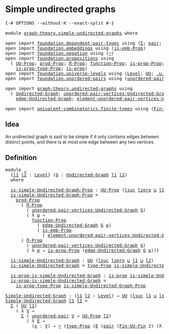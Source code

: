 # Simple undirected graphs

<pre class="Agda"><a id="37" class="Symbol">{-#</a> <a id="41" class="Keyword">OPTIONS</a> <a id="49" class="Pragma">--without-K</a> <a id="61" class="Pragma">--exact-split</a> <a id="75" class="Symbol">#-}</a>

<a id="80" class="Keyword">module</a> <a id="87" href="graph-theory.simple-undirected-graphs.html" class="Module">graph-theory.simple-undirected-graphs</a> <a id="125" class="Keyword">where</a>

<a id="132" class="Keyword">open</a> <a id="137" class="Keyword">import</a> <a id="144" href="foundation.dependent-pair-types.html" class="Module">foundation.dependent-pair-types</a> <a id="176" class="Keyword">using</a> <a id="182" class="Symbol">(</a><a id="183" href="foundation-core.dependent-pair-types.html#502" class="Record">Σ</a><a id="184" class="Symbol">;</a> <a id="186" href="foundation-core.dependent-pair-types.html#575" class="InductiveConstructor">pair</a><a id="190" class="Symbol">;</a> <a id="192" href="foundation-core.dependent-pair-types.html#592" class="Field">pr1</a><a id="195" class="Symbol">;</a> <a id="197" href="foundation-core.dependent-pair-types.html#604" class="Field">pr2</a><a id="200" class="Symbol">)</a>
<a id="202" class="Keyword">open</a> <a id="207" class="Keyword">import</a> <a id="214" href="foundation.embeddings.html" class="Module">foundation.embeddings</a> <a id="236" class="Keyword">using</a> <a id="242" class="Symbol">(</a><a id="243" href="foundation.embeddings.html#1916" class="Function">is-emb-Prop</a><a id="254" class="Symbol">)</a>
<a id="256" class="Keyword">open</a> <a id="261" class="Keyword">import</a> <a id="268" href="foundation.negation.html" class="Module">foundation.negation</a> <a id="288" class="Keyword">using</a> <a id="294" class="Symbol">(</a><a id="295" href="foundation-core.negation.html#452" class="Function">¬</a><a id="296" class="Symbol">)</a>
<a id="298" class="Keyword">open</a> <a id="303" class="Keyword">import</a> <a id="310" href="foundation.propositions.html" class="Module">foundation.propositions</a> <a id="334" class="Keyword">using</a>
  <a id="342" class="Symbol">(</a> <a id="344" href="foundation-core.propositions.html#1380" class="Function">UU-Prop</a><a id="351" class="Symbol">;</a> <a id="353" href="foundation-core.propositions.html#5863" class="Function">prod-Prop</a><a id="362" class="Symbol">;</a> <a id="364" href="foundation-core.propositions.html#6683" class="Function">Π-Prop</a><a id="370" class="Symbol">;</a> <a id="372" href="foundation-core.propositions.html#8283" class="Function">function-Prop</a><a id="385" class="Symbol">;</a> <a id="387" href="foundation-core.propositions.html#11047" class="Function">is-prop-Prop</a><a id="399" class="Symbol">;</a> <a id="401" href="foundation-core.propositions.html#1482" class="Function">type-Prop</a><a id="410" class="Symbol">;</a>
    <a id="416" href="foundation-core.propositions.html#1549" class="Function">is-prop-type-Prop</a><a id="433" class="Symbol">;</a> <a id="435" href="foundation-core.propositions.html#1295" class="Function">is-prop</a><a id="442" class="Symbol">)</a>
<a id="444" class="Keyword">open</a> <a id="449" class="Keyword">import</a> <a id="456" href="foundation.universe-levels.html" class="Module">foundation.universe-levels</a> <a id="483" class="Keyword">using</a> <a id="489" class="Symbol">(</a><a id="490" href="Agda.Primitive.html#597" class="Postulate">Level</a><a id="495" class="Symbol">;</a> <a id="497" href="foundation-core.universe-levels.html#222" class="Primitive">UU</a><a id="499" class="Symbol">;</a> <a id="501" href="Agda.Primitive.html#810" class="Primitive Operator">_⊔_</a><a id="504" class="Symbol">;</a> <a id="506" href="Agda.Primitive.html#780" class="Primitive">lsuc</a><a id="510" class="Symbol">;</a> <a id="512" href="Agda.Primitive.html#764" class="Primitive">lzero</a><a id="517" class="Symbol">)</a>
<a id="519" class="Keyword">open</a> <a id="524" class="Keyword">import</a> <a id="531" href="foundation.unordered-pairs.html" class="Module">foundation.unordered-pairs</a> <a id="558" class="Keyword">using</a> <a id="564" class="Symbol">(</a><a id="565" href="foundation.unordered-pairs.html#2381" class="Function">unordered-pair</a><a id="579" class="Symbol">)</a>

<a id="582" class="Keyword">open</a> <a id="587" class="Keyword">import</a> <a id="594" href="graph-theory.undirected-graphs.html" class="Module">graph-theory.undirected-graphs</a> <a id="625" class="Keyword">using</a>
  <a id="633" class="Symbol">(</a> <a id="635" href="graph-theory.undirected-graphs.html#785" class="Function">Undirected-Graph</a><a id="651" class="Symbol">;</a> <a id="653" href="graph-theory.undirected-graphs.html#1050" class="Function">unordered-pair-vertices-Undirected-Graph</a><a id="693" class="Symbol">;</a>
    <a id="699" href="graph-theory.undirected-graphs.html#1651" class="Function">edge-Undirected-Graph</a><a id="720" class="Symbol">;</a> <a id="722" href="graph-theory.undirected-graphs.html#1386" class="Function">element-unordered-pair-vertices-Undirected-Graph</a><a id="770" class="Symbol">)</a>

<a id="773" class="Keyword">open</a> <a id="778" class="Keyword">import</a> <a id="785" href="univalent-combinatorics.finite-types.html" class="Module">univalent-combinatorics.finite-types</a> <a id="822" class="Keyword">using</a> <a id="828" class="Symbol">(</a><a id="829" href="univalent-combinatorics.finite-types.html#9638" class="Function">Fin-UU-Fin</a><a id="839" class="Symbol">)</a>
</pre>
## Idea

An undirected graph is said to be simple if it only contains edges between distinct points, and there is at most one edge between any two vertices.

## Definition

<pre class="Agda"><a id="1027" class="Keyword">module</a> <a id="1034" href="graph-theory.simple-undirected-graphs.html#1034" class="Module">_</a>
  <a id="1038" class="Symbol">{</a><a id="1039" href="graph-theory.simple-undirected-graphs.html#1039" class="Bound">l1</a> <a id="1042" href="graph-theory.simple-undirected-graphs.html#1042" class="Bound">l2</a> <a id="1045" class="Symbol">:</a> <a id="1047" href="Agda.Primitive.html#597" class="Postulate">Level</a><a id="1052" class="Symbol">}</a> <a id="1054" class="Symbol">(</a><a id="1055" href="graph-theory.simple-undirected-graphs.html#1055" class="Bound">G</a> <a id="1057" class="Symbol">:</a> <a id="1059" href="graph-theory.undirected-graphs.html#785" class="Function">Undirected-Graph</a> <a id="1076" href="graph-theory.simple-undirected-graphs.html#1039" class="Bound">l1</a> <a id="1079" href="graph-theory.simple-undirected-graphs.html#1042" class="Bound">l2</a><a id="1081" class="Symbol">)</a>
  <a id="1085" class="Keyword">where</a>

  <a id="1094" href="graph-theory.simple-undirected-graphs.html#1094" class="Function">is-simple-Undirected-Graph-Prop</a> <a id="1126" class="Symbol">:</a> <a id="1128" href="foundation-core.propositions.html#1380" class="Function">UU-Prop</a> <a id="1136" class="Symbol">(</a><a id="1137" href="Agda.Primitive.html#780" class="Primitive">lsuc</a> <a id="1142" href="Agda.Primitive.html#764" class="Primitive">lzero</a> <a id="1148" href="Agda.Primitive.html#810" class="Primitive Operator">⊔</a> <a id="1150" href="graph-theory.simple-undirected-graphs.html#1039" class="Bound">l1</a> <a id="1153" href="Agda.Primitive.html#810" class="Primitive Operator">⊔</a> <a id="1155" href="graph-theory.simple-undirected-graphs.html#1042" class="Bound">l2</a><a id="1157" class="Symbol">)</a>
  <a id="1161" href="graph-theory.simple-undirected-graphs.html#1094" class="Function">is-simple-Undirected-Graph-Prop</a> <a id="1193" class="Symbol">=</a>
    <a id="1199" href="foundation-core.propositions.html#5863" class="Function">prod-Prop</a>
      <a id="1215" class="Symbol">(</a> <a id="1217" href="foundation-core.propositions.html#6683" class="Function">Π-Prop</a>
        <a id="1232" class="Symbol">(</a> <a id="1234" href="graph-theory.undirected-graphs.html#1050" class="Function">unordered-pair-vertices-Undirected-Graph</a> <a id="1275" href="graph-theory.simple-undirected-graphs.html#1055" class="Bound">G</a><a id="1276" class="Symbol">)</a>
        <a id="1286" class="Symbol">(</a> <a id="1288" class="Symbol">λ</a> <a id="1290" href="graph-theory.simple-undirected-graphs.html#1290" class="Bound">p</a> <a id="1292" class="Symbol">→</a>
          <a id="1304" href="foundation-core.propositions.html#8283" class="Function">function-Prop</a>
            <a id="1330" class="Symbol">(</a> <a id="1332" href="graph-theory.undirected-graphs.html#1651" class="Function">edge-Undirected-Graph</a> <a id="1354" href="graph-theory.simple-undirected-graphs.html#1055" class="Bound">G</a> <a id="1356" href="graph-theory.simple-undirected-graphs.html#1290" class="Bound">p</a><a id="1357" class="Symbol">)</a>
            <a id="1371" class="Symbol">(</a> <a id="1373" href="foundation.embeddings.html#1916" class="Function">is-emb-Prop</a>
              <a id="1399" class="Symbol">(</a> <a id="1401" href="graph-theory.undirected-graphs.html#1386" class="Function">element-unordered-pair-vertices-Undirected-Graph</a> <a id="1450" href="graph-theory.simple-undirected-graphs.html#1055" class="Bound">G</a> <a id="1452" href="graph-theory.simple-undirected-graphs.html#1290" class="Bound">p</a><a id="1453" class="Symbol">))))</a>
      <a id="1464" class="Symbol">(</a> <a id="1466" href="foundation-core.propositions.html#6683" class="Function">Π-Prop</a>
        <a id="1481" class="Symbol">(</a> <a id="1483" href="graph-theory.undirected-graphs.html#1050" class="Function">unordered-pair-vertices-Undirected-Graph</a> <a id="1524" href="graph-theory.simple-undirected-graphs.html#1055" class="Bound">G</a><a id="1525" class="Symbol">)</a>
        <a id="1535" class="Symbol">(</a> <a id="1537" class="Symbol">λ</a> <a id="1539" href="graph-theory.simple-undirected-graphs.html#1539" class="Bound">p</a> <a id="1541" class="Symbol">→</a> <a id="1543" href="foundation-core.propositions.html#11047" class="Function">is-prop-Prop</a> <a id="1556" class="Symbol">(</a><a id="1557" href="graph-theory.undirected-graphs.html#1651" class="Function">edge-Undirected-Graph</a> <a id="1579" href="graph-theory.simple-undirected-graphs.html#1055" class="Bound">G</a> <a id="1581" href="graph-theory.simple-undirected-graphs.html#1539" class="Bound">p</a><a id="1582" class="Symbol">)))</a>

  <a id="1589" href="graph-theory.simple-undirected-graphs.html#1589" class="Function">is-simple-Undirected-Graph</a> <a id="1616" class="Symbol">:</a> <a id="1618" href="foundation-core.universe-levels.html#222" class="Primitive">UU</a> <a id="1621" class="Symbol">(</a><a id="1622" href="Agda.Primitive.html#780" class="Primitive">lsuc</a> <a id="1627" href="Agda.Primitive.html#764" class="Primitive">lzero</a> <a id="1633" href="Agda.Primitive.html#810" class="Primitive Operator">⊔</a> <a id="1635" href="graph-theory.simple-undirected-graphs.html#1039" class="Bound">l1</a> <a id="1638" href="Agda.Primitive.html#810" class="Primitive Operator">⊔</a> <a id="1640" href="graph-theory.simple-undirected-graphs.html#1042" class="Bound">l2</a><a id="1642" class="Symbol">)</a>
  <a id="1646" href="graph-theory.simple-undirected-graphs.html#1589" class="Function">is-simple-Undirected-Graph</a> <a id="1673" class="Symbol">=</a> <a id="1675" href="foundation-core.propositions.html#1482" class="Function">type-Prop</a> <a id="1685" href="graph-theory.simple-undirected-graphs.html#1094" class="Function">is-simple-Undirected-Graph-Prop</a>

  <a id="1720" href="graph-theory.simple-undirected-graphs.html#1720" class="Function">is-prop-is-simple-Undirected-Graph</a> <a id="1755" class="Symbol">:</a> <a id="1757" href="foundation-core.propositions.html#1295" class="Function">is-prop</a> <a id="1765" href="graph-theory.simple-undirected-graphs.html#1589" class="Function">is-simple-Undirected-Graph</a>
  <a id="1794" href="graph-theory.simple-undirected-graphs.html#1720" class="Function">is-prop-is-simple-Undirected-Graph</a> <a id="1829" class="Symbol">=</a>
    <a id="1835" href="foundation-core.propositions.html#1549" class="Function">is-prop-type-Prop</a> <a id="1853" href="graph-theory.simple-undirected-graphs.html#1094" class="Function">is-simple-Undirected-Graph-Prop</a>

<a id="Simple-Undirected-Graph"></a><a id="1886" href="graph-theory.simple-undirected-graphs.html#1886" class="Function">Simple-Undirected-Graph</a> <a id="1910" class="Symbol">:</a> <a id="1912" class="Symbol">(</a><a id="1913" href="graph-theory.simple-undirected-graphs.html#1913" class="Bound">l1</a> <a id="1916" href="graph-theory.simple-undirected-graphs.html#1916" class="Bound">l2</a> <a id="1919" class="Symbol">:</a> <a id="1921" href="Agda.Primitive.html#597" class="Postulate">Level</a><a id="1926" class="Symbol">)</a> <a id="1928" class="Symbol">→</a> <a id="1930" href="foundation-core.universe-levels.html#222" class="Primitive">UU</a> <a id="1933" class="Symbol">(</a><a id="1934" href="Agda.Primitive.html#780" class="Primitive">lsuc</a> <a id="1939" href="graph-theory.simple-undirected-graphs.html#1913" class="Bound">l1</a> <a id="1942" href="Agda.Primitive.html#810" class="Primitive Operator">⊔</a> <a id="1944" href="Agda.Primitive.html#780" class="Primitive">lsuc</a> <a id="1949" href="graph-theory.simple-undirected-graphs.html#1916" class="Bound">l2</a><a id="1951" class="Symbol">)</a>
<a id="1953" href="graph-theory.simple-undirected-graphs.html#1886" class="Function">Simple-Undirected-Graph</a> <a id="1977" href="graph-theory.simple-undirected-graphs.html#1977" class="Bound">l1</a> <a id="1980" href="graph-theory.simple-undirected-graphs.html#1980" class="Bound">l2</a> <a id="1983" class="Symbol">=</a>
  <a id="1987" href="foundation-core.dependent-pair-types.html#502" class="Record">Σ</a> <a id="1989" class="Symbol">(</a> <a id="1991" href="foundation-core.universe-levels.html#222" class="Primitive">UU</a> <a id="1994" href="graph-theory.simple-undirected-graphs.html#1977" class="Bound">l1</a><a id="1996" class="Symbol">)</a>
    <a id="2002" class="Symbol">(</a> <a id="2004" class="Symbol">λ</a> <a id="2006" href="graph-theory.simple-undirected-graphs.html#2006" class="Bound">V</a> <a id="2008" class="Symbol">→</a>
      <a id="2016" href="foundation-core.dependent-pair-types.html#502" class="Record">Σ</a> <a id="2018" class="Symbol">(</a> <a id="2020" href="foundation.unordered-pairs.html#2381" class="Function">unordered-pair</a> <a id="2035" href="graph-theory.simple-undirected-graphs.html#2006" class="Bound">V</a> <a id="2037" class="Symbol">→</a> <a id="2039" href="foundation-core.propositions.html#1380" class="Function">UU-Prop</a> <a id="2047" href="graph-theory.simple-undirected-graphs.html#1980" class="Bound">l2</a><a id="2049" class="Symbol">)</a>
        <a id="2059" class="Symbol">(</a> <a id="2061" class="Symbol">λ</a> <a id="2063" href="graph-theory.simple-undirected-graphs.html#2063" class="Bound">E</a> <a id="2065" class="Symbol">→</a>
          <a id="2077" class="Symbol">(</a><a id="2078" href="graph-theory.simple-undirected-graphs.html#2078" class="Bound">x</a> <a id="2080" class="Symbol">:</a> <a id="2082" href="graph-theory.simple-undirected-graphs.html#2006" class="Bound">V</a><a id="2083" class="Symbol">)</a> <a id="2085" class="Symbol">→</a> <a id="2087" href="foundation-core.negation.html#452" class="Function">¬</a> <a id="2089" class="Symbol">(</a><a id="2090" href="foundation-core.propositions.html#1482" class="Function">type-Prop</a> <a id="2100" class="Symbol">(</a><a id="2101" href="graph-theory.simple-undirected-graphs.html#2063" class="Bound">E</a> <a id="2103" class="Symbol">(</a><a id="2104" href="foundation-core.dependent-pair-types.html#575" class="InductiveConstructor">pair</a> <a id="2109" class="Symbol">(</a><a id="2110" href="univalent-combinatorics.finite-types.html#9638" class="Function">Fin-UU-Fin</a> <a id="2121" class="Number">2</a><a id="2122" class="Symbol">)</a> <a id="2124" class="Symbol">(λ</a> <a id="2127" href="graph-theory.simple-undirected-graphs.html#2127" class="Bound">y</a> <a id="2129" class="Symbol">→</a> <a id="2131" href="graph-theory.simple-undirected-graphs.html#2078" class="Bound">x</a><a id="2132" class="Symbol">))))))</a>
</pre>